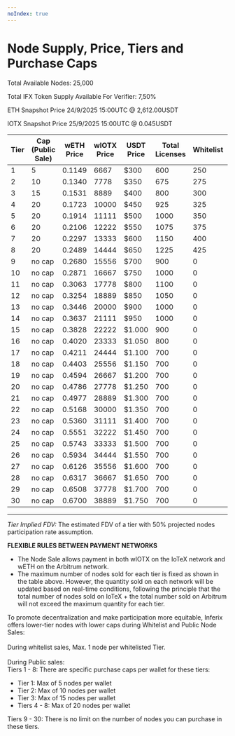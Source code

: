 ```yaml
---
noIndex: true
---
```


# Node Supply, Price, Tiers and Purchase Caps

Total Available Nodes: 25,000

Total IFX Token Supply Available For Verifier: 7,50%

ETH Snapshot Price 24/9/2025 15:00UTC @ 2,612.00USDT

IOTX Snapshot Price 25/9/2025 15:00UTC @ 0.045USDT

<table><thead><tr><th width="68">Tier</th><th width="86">Cap (Public Sale)</th><th>wETH Price</th><th data-type="number">wIOTX Price</th><th>USDT Price</th><th>Total Licenses</th><th>Whitelist</th><th>Tier Implied FDV</th></tr></thead><tbody><tr><td>1</td><td>5</td><td>0.1149</td><td>6667</td><td>$300</td><td>600</td><td>250</td><td>$50.00M</td></tr><tr><td>2</td><td>10</td><td>0.1340</td><td>7778</td><td>$350</td><td>675</td><td>275</td><td>$58.33M</td></tr><tr><td>3</td><td>15</td><td>0.1531</td><td>8889</td><td>$400</td><td>800</td><td>300</td><td>$66.67M</td></tr><tr><td>4</td><td>20</td><td>0.1723</td><td>10000</td><td>$450</td><td>925</td><td>325</td><td>$75.00M</td></tr><tr><td>5</td><td>20</td><td>0.1914</td><td>11111</td><td>$500</td><td>1000</td><td>350</td><td>$83.33M</td></tr><tr><td>6</td><td>20</td><td>0.2106</td><td>12222</td><td>$550</td><td>1075</td><td>375</td><td>$91.67M</td></tr><tr><td>7</td><td>20</td><td>0.2297</td><td>13333</td><td>$600</td><td>1150</td><td>400</td><td>$100.00M</td></tr><tr><td>8</td><td>20</td><td>0.2489</td><td>14444</td><td>$650</td><td>1225</td><td>425</td><td>$108.33M</td></tr><tr><td>9</td><td>no cap</td><td>0.2680</td><td>15556</td><td>$700</td><td>900</td><td>0</td><td>$116.67M</td></tr><tr><td>10</td><td>no cap</td><td>0.2871</td><td>16667</td><td>$750</td><td>1000</td><td>0</td><td>$125.00M</td></tr><tr><td>11</td><td>no cap</td><td>0.3063</td><td>17778</td><td>$800</td><td>1100</td><td>0</td><td>$133.33M</td></tr><tr><td>12</td><td>no cap</td><td>0.3254</td><td>18889</td><td>$850</td><td>1050</td><td>0</td><td>$141.67M</td></tr><tr><td>13</td><td>no cap</td><td>0.3446</td><td>20000</td><td>$900</td><td>1000</td><td>0</td><td>$150.00M</td></tr><tr><td>14</td><td>no cap</td><td>0.3637</td><td>21111</td><td>$950</td><td>1000</td><td>0</td><td>$158.33M</td></tr><tr><td>15</td><td>no cap</td><td>0.3828</td><td>22222</td><td>$1.000</td><td>900</td><td>0</td><td>$166.67M</td></tr><tr><td>16</td><td>no cap</td><td>0.4020</td><td>23333</td><td>$1.050</td><td>800</td><td>0</td><td>$175.00M</td></tr><tr><td>17</td><td>no cap</td><td>0.4211</td><td>24444</td><td>$1.100</td><td>700</td><td>0</td><td>$183.33M</td></tr><tr><td>18</td><td>no cap</td><td>0.4403</td><td>25556</td><td>$1.150</td><td>700</td><td>0</td><td>$191.67M</td></tr><tr><td>19</td><td>no cap</td><td>0.4594</td><td>26667</td><td>$1.200</td><td>700</td><td>0</td><td>$200.00M</td></tr><tr><td>20</td><td>no cap</td><td>0.4786</td><td>27778</td><td>$1.250</td><td>700</td><td>0</td><td>$208.33M</td></tr><tr><td>21</td><td>no cap</td><td>0.4977</td><td>28889</td><td>$1.300</td><td>700</td><td>0</td><td>$216.67M</td></tr><tr><td>22</td><td>no cap</td><td>0.5168</td><td>30000</td><td>$1.350</td><td>700</td><td>0</td><td>$225.00M</td></tr><tr><td>23</td><td>no cap</td><td>0.5360</td><td>31111</td><td>$1.400</td><td>700</td><td>0</td><td>$233.33M</td></tr><tr><td>24</td><td>no cap</td><td>0.5551</td><td>32222</td><td>$1.450</td><td>700</td><td>0</td><td>$241.67M</td></tr><tr><td>25</td><td>no cap</td><td>0.5743</td><td>33333</td><td>$1.500</td><td>700</td><td>0</td><td>$250.00M</td></tr><tr><td>26</td><td>no cap</td><td>0.5934</td><td>34444</td><td>$1.550</td><td>700</td><td>0</td><td>$258.33M</td></tr><tr><td>27</td><td>no cap</td><td>0.6126</td><td>35556</td><td>$1.600</td><td>700</td><td>0</td><td>$266.67M</td></tr><tr><td>28</td><td>no cap</td><td>0.6317</td><td>36667</td><td>$1.650</td><td>700</td><td>0</td><td>$275.00M</td></tr><tr><td>29</td><td>no cap</td><td>0.6508</td><td>37778</td><td>$1.700</td><td>700</td><td>0</td><td>$283.33M</td></tr><tr><td>30</td><td>no cap</td><td>0.6700</td><td>38889</td><td>$1.750</td><td>700</td><td>0</td><td>$291.67M</td></tr></tbody></table>

***

_Tier Implied FDV:_ The estimated FDV of a tier with 50% projected nodes participation rate assumption.

**FLEXIBLE RULES BETWEEN PAYMENT NETWORKS**

* The Node Sale allows payment in both wIOTX on the IoTeX network and wETH on the Arbitrum network.
* The maximum number of nodes sold for each tier is fixed as shown in the table above. However, the quantity sold on each network will be updated based on real-time conditions, following the principle that the total number of nodes sold on IoTeX + the total number sold on Arbitrum will not exceed the maximum quantity for each tier.

To promote decentralization and make participation more equitable, Inferix offers lower-tier nodes with lower caps during  Whitelist and Public Node Sales:\
\
During whitelist sales, Max. 1 node per whitelisted Tier.\
\
During Public sales:\
Tiers 1 - 8: There are specific purchase caps per wallet for these tiers:

* Tier 1: Max of 5 nodes per wallet
* Tier 2: Max of 10 nodes per wallet
* Tier 3: Max of 15 nodes per wallet
* Tiers 4 - 8: Max of 20 nodes per wallet

Tiers 9 - 30: There is no limit on the number of nodes you can purchase in these tiers.
